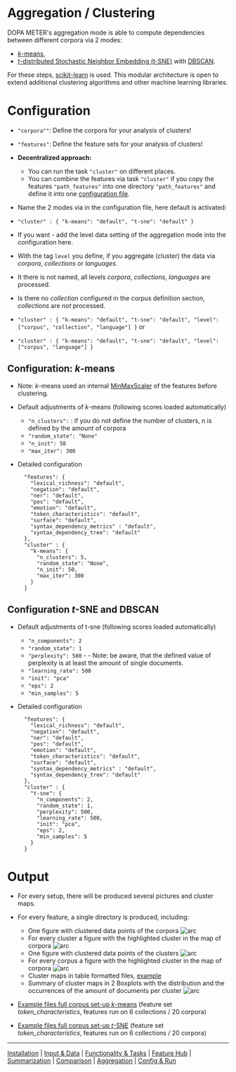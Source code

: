 # Aggregation / Clustering

DOPA METER's aggregation mode is able to compute dependencies between different corpora via 2 modes:
* [_k_-means](https://scikit-learn.org/stable/modules/generated/sklearn.cluster.KMeans.html#sklearn.cluster.KMeans),
* [_t_-distributed Stochastic Neighbor Embedding (t-SNE)](https://scikit-learn.org/stable/modules/generated/sklearn.manifold.TSNE.html#sklearn.manifold.TSNE) with [DBSCAN](https://scikit-learn.org/stable/modules/clustering.html#dbscan).

For these steps, [scikit-learn](https://scikit-learn.org) is used.
This modular architecture is open to extend additional clustering algorithms and other machine learning libraries.

# Configuration

* `"corpora""`: Define the corpora for your analysis of clusters!
* `"features"`: Define the feature sets for your analysis of clusters!

* **Decentralized approach:**
  * You can run the task `"cluster"` on different places.
  * You can combine the features via task `"cluster"` if you copy the features `"path_features"` into one directory `"path_features"` and define it into one [configuration file](../resources/example_configurations).    

* Name the 2 modes via in the configuration file, here default is activated:

* `"cluster" : {
    "k-means": "default",
    "t-sne": "default"
  }`

* If you want - add the level data setting of the aggregation mode into the configuration here.
* With the tag `level` you define, if you aggregate (cluster) the data via _corpora_, _collections_ or _languages_.
* It there is not named, all levels _corpora_, _collections_, _languages_ are processed.
* Is there no _collection_ configured in the corpus definition section, _collections_ are _not_ processed.

* `"cluster" : {
    "k-means": "default",
    "t-sne": "default",
    "level": ["corpus", "collection", "language"]
  }`
or
* `"cluster" : {
    "k-means": "default",
    "t-sne": "default",
    "level": ["corpus", "language"]
  }`

## Configuration: _k_-means 

* Note: _k_-means used an internal [MinMaxScaler](https://scikit-learn.org/stable/modules/generated/sklearn.preprocessing.MinMaxScaler.html#sklearn.preprocessing.MinMaxScaler) of the features before clustering. 
* Default adjustments of _k_-means (following scores loaded automatically)
  * `"n_clusters":` : if you do not define the number of clusters, n is defined by the amount of corpora
  * `"random_state": "None"`
  * `"n_init": 50`
  * `"max_iter": 300`

* Detailed configuration

    ```jsonlines
      "features": {
        "lexical_richness": "default",
        "negation": "default",
        "ner": "default",
        "pos": "default",
        "emotion": "default",
        "token_characteristics": "default",
        "surface": "default",
        "syntax_dependency_metrics" : "default",
        "syntax_dependency_tree": "default"
      },
      "cluster" : {
        "k-means": {
          "n_clusters": 5,
          "random_state": "None",
          "n_init": 50,
          "max_iter": 300
        }
      }
    ```

## Configuration _t_-SNE and DBSCAN

* Default adjustments of t-sne (following scores loaded automatically)
  * `"n_components": 2`
  * `"random_state": 1`
  * `"perplexity": 500` - - Note: be aware, that the defined value of perplexity is at least the amount of single documents.
  * `"learning_rate": 500`
  * `"init": "pca"`
  * `"eps": 2`
  * `"min_samples": 5`

* Detailed configuration

    ```jsonlines
      "features": {
        "lexical_richness": "default",
        "negation": "default",
        "ner": "default",
        "pos": "default",
        "emotion": "default",
        "token_characteristics": "default",
        "surface": "default",
        "syntax_dependency_metrics" : "default",
        "syntax_dependency_tree": "default"
      },
      "cluster" : {
        "t-sne": {
          "n_components": 2,
          "random_state": 1,
          "perplexity": 500,
          "learning_rate": 500,
          "init": "pca",
          "eps": 2,
          "min_samples": 5
        }
      }
    ```

# Output

* For every setup, there will be produced several pictures and cluster maps.
* For every feature, a single directory is produced, including:
  * One figure with clustered data points of the corpora
      ![arc](../resources/example_aggregation/t-sne/token_characteristics/corpus/token_characteristics_corpus_t-sne.png)
  * For every cluster a figure with the highlighted cluster in the map of corpora
      ![arc](../resources/example_aggregation/t-sne/token_characteristics/corpus/token_characteristics_%20corpus%20_t-sne_Cluster_5.png)
  * One figure with clustered data points of the clusters
      ![arc](../resources/example_aggregation/t-sne/token_characteristics/corpus/token_characteristics_t-sne.png)
  * For every corpus a figure with the highlighted cluster in the map of corpora
      ![arc](../resources/example_aggregation/t-sne/token_characteristics/corpus/token_characteristics_tsne_[de.Wiki]%20Wikipedia_ICD-10.png)
  * Cluster maps in table formatted files, [example](../resources/example_aggregation/t-sne/token_characteristics/token_characteristics_tsne_dataset.csv)
  * Summary of cluster maps in 2 Boxplots with the distribution and the occurrences of the amount of documents per cluster
      ![arc](../resources/example_aggregation/t-sne/token_characteristics/frequencies_per_cluster.png)

* [Example files full corpus set-up _k_-means](../resources/example_aggregation/k-means) (feature set _token_characteristics_, features run on 6 collections / 20 corpora)
* [Example files full corpus set-up _t_-SNE](../resources/example_aggregation/t-sne) (feature set _token_characteristics_, features run on 6 collections / 20 corpora)

----
[Installation](../installation.md) | [Input & Data](../input.md) | [Functionality & Tasks](../tasks.md) | [Feature Hub](../features.md) | [Summarization](../analytics/summarization.md) | [Comparison](../analytics/comparison.md) | [Aggregation](../analytics/aggregation.md) | [Config & Run](../configuration.md)
